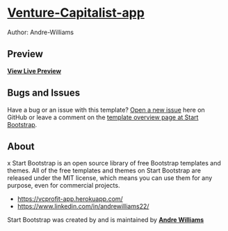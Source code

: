 # [Venture-Capitalist-app](https://vcprofit-app.herokuapp.com/)

Author: Andre-Williams

## Preview

**[View Live Preview](https://vcprofit-app.herokuapp.com/)**




## Bugs and Issues

Have a bug or an issue with this template? [Open a new issue](https://github.com/BlackrockDigital/startbootstrap-one-page-wonder/issues) here on GitHub or leave a comment on the [template overview page at Start Bootstrap](http://startbootstrap.com/template-overviews/one-page-wonder/).

## About
x
Start Bootstrap is an open source library of free Bootstrap templates and themes. All of the free templates and themes on Start Bootstrap are released under the MIT license, which means you can use them for any purpose, even for commercial projects.

* https://vcprofit-app.herokuapp.com/
* https://www.linkedin.com/in/andrewilliams22/

Start Bootstrap was created by and is maintained by **[Andre Williams](https://www.linkedin.com/in/andrewilliams22/)**
